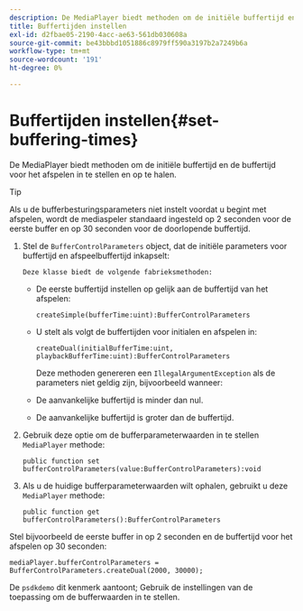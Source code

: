 ```yaml
---
description: De MediaPlayer biedt methoden om de initiële buffertijd en de buffertijd voor het afspelen in te stellen en op te halen.
title: Buffertijden instellen
exl-id: d2fbae05-2190-4acc-ae63-561db030608a
source-git-commit: be43bbbd1051886c8979ff590a3197b2a7249b6a
workflow-type: tm+mt
source-wordcount: '191'
ht-degree: 0%

---
```


# Buffertijden instellen{#set-buffering-times}

De MediaPlayer biedt methoden om de initiële buffertijd en de buffertijd voor het afspelen in te stellen en op te halen.

>[!TIP]
>
>Als u de bufferbesturingsparameters niet instelt voordat u begint met afspelen, wordt de mediaspeler standaard ingesteld op 2 seconden voor de eerste buffer en op 30 seconden voor de doorlopende buffertijd.

1. Stel de `BufferControlParameters` object, dat de initiële parameters voor buffertijd en afspeelbuffertijd inkapselt:

       Deze klasse biedt de volgende fabrieksmethoden:
   
   * De eerste buffertijd instellen op gelijk aan de buffertijd van het afspelen:

      ```
      createSimple(bufferTime:uint):BufferControlParameters
      ```

   * U stelt als volgt de buffertijden voor initialen en afspelen in:

      ```
      createDual(initialBufferTime:uint, playbackBufferTime:uint):BufferControlParameters 
      ```

      Deze methoden genereren een `IllegalArgumentException` als de parameters niet geldig zijn, bijvoorbeeld wanneer:

   * De aanvankelijke buffertijd is minder dan nul.
   * De aanvankelijke buffertijd is groter dan de buffertijd.

1. Gebruik deze optie om de bufferparameterwaarden in te stellen `MediaPlayer` methode:

   ```
   public function set bufferControlParameters(value:BufferControlParameters):void
   ```

1. Als u de huidige bufferparameterwaarden wilt ophalen, gebruikt u deze `MediaPlayer` methode:

   ```
   public function get bufferControlParameters():BufferControlParameters
   ```

<!--<a id="example_B5C5004188574D8D8AB8525742767280"></a>-->

Stel bijvoorbeeld de eerste buffer in op 2 seconden en de buffertijd voor het afspelen op 30 seconden:

```
mediaPlayer.bufferControlParameters = BufferControlParameters.createDual(2000, 30000); 
```

De `psdkdemo` dit kenmerk aantoont; Gebruik de instellingen van de toepassing om de bufferwaarden in te stellen.

